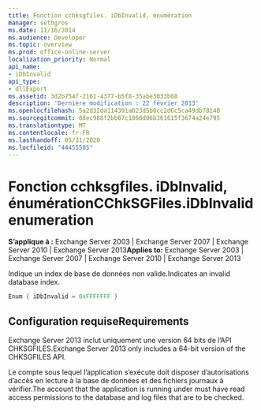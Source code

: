 ```yaml
---
title: Fonction cchksgfiles. iDbInvalid, énumération
manager: sethgros
ms.date: 11/16/2014
ms.audience: Developer
ms.topic: overview
ms.prod: office-online-server
localization_priority: Normal
api_name:
- iDbInvalid
api_type:
- dllExport
ms.assetid: 3d2b754f-2161-4377-b5f8-35abe3033b68
description: 'Dernière modification : 22 février 2013'
ms.openlocfilehash: 5a2d32da114391a623d5b0cc2d6c5ca49db78148
ms.sourcegitcommit: 88ec988f2bb67c1866d06b361615f3674a24e795
ms.translationtype: MT
ms.contentlocale: fr-FR
ms.lasthandoff: 05/31/2020
ms.locfileid: "44455505"
---
```

# <a name="cchksgfilesidbinvalid-enumeration"></a><span data-ttu-id="69659-103">Fonction cchksgfiles. iDbInvalid, énumération</span><span class="sxs-lookup"><span data-stu-id="69659-103">CChkSGFiles.iDbInvalid enumeration</span></span>

<span data-ttu-id="69659-104">**S’applique à :** Exchange Server 2003 | Exchange Server 2007 | Exchange Server 2010 | Exchange Server 2013</span><span class="sxs-lookup"><span data-stu-id="69659-104">**Applies to:** Exchange Server 2003 | Exchange Server 2007 | Exchange Server 2010 | Exchange Server 2013</span></span>
  
<span data-ttu-id="69659-105">Indique un index de base de données non valide.</span><span class="sxs-lookup"><span data-stu-id="69659-105">Indicates an invalid database index.</span></span>
  
```cs
Enum { iDbInvalid = 0xFFFFFFF }

```

## <a name="requirements"></a><span data-ttu-id="69659-106">Configuration requise</span><span class="sxs-lookup"><span data-stu-id="69659-106">Requirements</span></span>

<span data-ttu-id="69659-107">Exchange Server 2013 inclut uniquement une version 64 bits de l’API CHKSGFILES.</span><span class="sxs-lookup"><span data-stu-id="69659-107">Exchange Server 2013 only includes a 64-bit version of the CHKSGFILES API.</span></span>
  
<span data-ttu-id="69659-108">Le compte sous lequel l’application s’exécute doit disposer d’autorisations d’accès en lecture à la base de données et des fichiers journaux à vérifier.</span><span class="sxs-lookup"><span data-stu-id="69659-108">The account that the application is running under must have read access permissions to the database and log files that are to be checked.</span></span>
  

